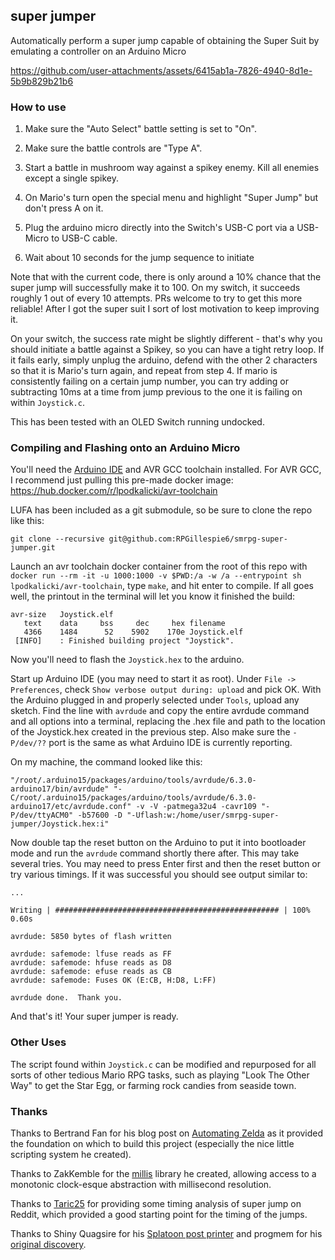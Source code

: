 ## super jumper

Automatically perform a super jump capable of obtaining the Super Suit by emulating a controller on an Arduino Micro


https://github.com/user-attachments/assets/6415ab1a-7826-4940-8d1e-5b9b829b21b6


### How to use

1. Make sure the "Auto Select" battle setting is set to "On".

2. Make sure the battle controls are "Type A".

3. Start a battle in mushroom way against a spikey enemy. Kill all enemies except a single spikey. 

4. On Mario's turn open the special menu and highlight "Super Jump" but don't press A on it. 

5. Plug the arduino micro directly into the Switch's USB-C port via a USB-Micro to USB-C cable.

6. Wait about 10 seconds for the jump sequence to initiate

Note that with the current code, there is only around a 10% chance that the super jump will successfully make it to 100. On my switch, it succeeds roughly 1 out of every 10 attempts. PRs welcome to try to get this more reliable! After I got the super suit I sort of lost motivation to keep improving it.

On your switch, the success rate might be slightly different - that's why you should initiate a battle against a Spikey, so you can have a tight retry loop. If it fails early, simply unplug the arduino, defend with the other 2 characters so that it is Mario's turn again, and repeat from step 4. If mario is consistently failing on a certain jump number, you can try adding or subtracting 10ms at a time from jump previous to the one it is failing on within `Joystick.c`. 

This has been tested with an OLED Switch running undocked. 

### Compiling and Flashing onto an Arduino Micro

You'll need the [Arduino IDE](https://www.arduino.cc/en/software) and AVR GCC toolchain installed. For AVR GCC, I recommend just pulling this pre-made docker image: https://hub.docker.com/r/lpodkalicki/avr-toolchain

LUFA has been included as a git submodule, so be sure to clone the repo like this:

```
git clone --recursive git@github.com:RPGillespie6/smrpg-super-jumper.git
```

Launch an avr toolchain docker container from the root of this repo with `docker run --rm -it -u 1000:1000 -v $PWD:/a -w /a --entrypoint sh lpodkalicki/avr-toolchain`, type `make`, and hit enter to compile. If all goes well, the printout in the terminal will let you know it finished the build:

```
avr-size   Joystick.elf
   text	   data	    bss	    dec	    hex	filename
   4366	   1484	     52	   5902	   170e	Joystick.elf
 [INFO]    : Finished building project "Joystick".
```

Now you'll need to flash the `Joystick.hex` to the arduino.

Start up Arduino IDE (you may need to start it as root). Under `File -> Preferences`, check `Show verbose output during: upload` and pick OK. With the Arduino plugged in and properly selected under `Tools`, upload any sketch. Find the line with `avrdude` and copy the entire avrdude command and all options into a terminal, replacing the .hex file and path to the location of the Joystick.hex created in the previous step. Also make sure the `-P/dev/??` port is the same as what Arduino IDE is currently reporting.

On my machine, the command looked like this:

```
"/root/.arduino15/packages/arduino/tools/avrdude/6.3.0-arduino17/bin/avrdude" "-C/root/.arduino15/packages/arduino/tools/avrdude/6.3.0-arduino17/etc/avrdude.conf" -v -V -patmega32u4 -cavr109 "-P/dev/ttyACM0" -b57600 -D "-Uflash:w:/home/user/smrpg-super-jumper/Joystick.hex:i"
```

Now double tap the reset button on the Arduino to put it into bootloader mode and run the `avrdude` command shortly there after. This may take several tries. You may need to press Enter first and then the reset button or try various timings. If it was successful you should see output similar to:

```
...

Writing | ################################################## | 100% 0.60s

avrdude: 5850 bytes of flash written

avrdude: safemode: lfuse reads as FF
avrdude: safemode: hfuse reads as D8
avrdude: safemode: efuse reads as CB
avrdude: safemode: Fuses OK (E:CB, H:D8, L:FF)

avrdude done.  Thank you.
```

And that's it! Your super jumper is ready.

### Other Uses

The script found within `Joystick.c` can be modified and repurposed for all sorts of other tedious Mario RPG tasks, such as playing "Look The Other Way" to get the Star Egg, or farming rock candies from seaside town.

### Thanks

Thanks to Bertrand Fan for his blog post on [Automating Zelda](https://medium.com/@bertrandom/automating-zelda-3b37127e24c8) as it provided the foundation on which to build this project (especially the nice little scripting system he created). 

Thanks to ZakKemble for the [millis](https://github.com/ZakKemble/millis) library he created, allowing access to a monotonic clock-esque abstraction with millisecond resolution.

Thanks to [Taric25](https://www.reddit.com/r/MarioRPG/comments/18nyaqq/i_coded_a_macro_that_will_automatically/) for providing some timing analysis of super jump on Reddit, which provided a good starting point for the timing of the jumps.

Thanks to Shiny Quagsire for his [Splatoon post printer](https://github.com/shinyquagsire23/Switch-Fightstick) and progmem for his [original discovery](https://github.com/progmem/Switch-Fightstick).

